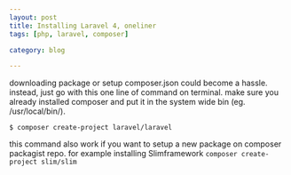 ```yaml
---
layout: post
title: Installing Laravel 4, oneliner
tags: [php, laravel, composer]

category: blog

---
```


downloading package or setup composer.json could become a hassle.
instead, just go with this one line of command on terminal. make sure you already installed composer and put it in the system wide bin (eg. /usr/local/bin/).

    $ composer create-project laravel/laravel

this command also work if you want to setup a new package on composer packagist repo. for example installing Slimframework `composer create-project slim/slim`
